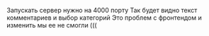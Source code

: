 Запускать сервер нужно на 4000 порту
Так будет видно текст комментариев и выбор категорий
Это проблем с фронтендом и изменить мы ее не смогли
(((
